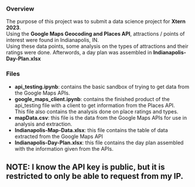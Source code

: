 ### Overview
The purpose of this project was to submit a data science project for **Xtern 2023**.  
Using the **Google Maps Geocoding and Places API**, attractions / points of interest were found in Indianapolis, IN.  
Using these data points, some analysis on the types of attractions and their ratings were done.
Afterwords, a day plan was assembled in **Indianapolis-Day-Plan.xlsx**

### Files
* **api_testing.ipynb**: contains the basic sandbox of trying to get data from the Google Maps APIs.
* **google_maps_client.ipynb**: contains the finished product of the api_testing file with a client to get information from the Places API.  
This file also contains the analysis done on place ratings and types.
* **mapData.csv**: this file is the data from the Google Maps APIs for use in analysis and extraction.
* **Indianapolis-Map-Data.xlsx**: this file contains the table of data extracted from the Google Maps API
* **Indianapolis-Day-Plan.xlsx**: this file contains the day plan assembled with the information given from the APIs.

## NOTE: I know the API key is public, but it is restricted to only be able to request from my IP.
